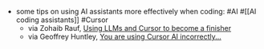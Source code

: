 - some tips on using AI assistants more effectively when coding: #AI #[[AI coding assistants]] #Cursor
	- via Zohaib Rauf, [Using LLMs and Cursor to become a finisher](https://zohaib.me/using-llms-and-cursor-for-finishing-projects-productivity/)
	- via Geoffrey Huntley, [You are using Cursor AI incorrectly...](https://ghuntley.com/stdlib/)
